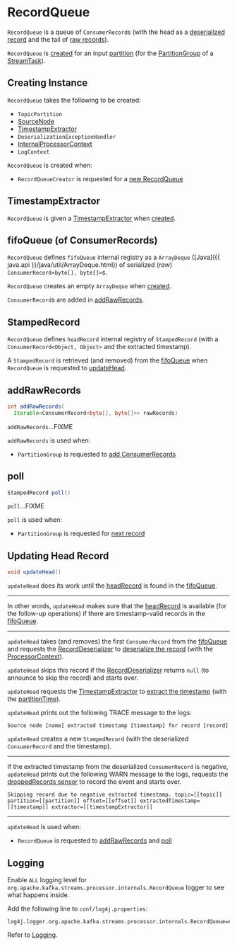 # RecordQueue

`RecordQueue` is a queue of `ConsumerRecord`s (with the head as a [deserialized record](#headRecord) and the tail of [raw records](#fifoQueue)).

`RecordQueue` is [created](#creating-instance) for an input [partition](#partition) (for the [PartitionGroup](StreamTask.md#partitionGroup) of a [StreamTask](StreamTask.md)).

## Creating Instance

`RecordQueue` takes the following to be created:

* <span id="partition"> `TopicPartition`
* <span id="source"> [SourceNode](processor/SourceNode.md)
* [TimestampExtractor](#timestampExtractor)
* <span id="deserializationExceptionHandler"> `DeserializationExceptionHandler`
* <span id="processorContext"> [InternalProcessorContext](processor/InternalProcessorContext.md)
* <span id="logContext"> `LogContext`

`RecordQueue` is created when:

* `RecordQueueCreator` is requested for a [new RecordQueue](RecordQueueCreator.md#createQueue)

## <span id="timestampExtractor"> TimestampExtractor

`RecordQueue` is given a [TimestampExtractor](processor/TimestampExtractor.md) when [created](#creating-instance).

## <span id="fifoQueue"> fifoQueue (of ConsumerRecords)

`RecordQueue` defines `fifoQueue` internal registry as a `ArrayDeque` ([Java]({{ java.api }}/java/util/ArrayDeque.html)) of serialized (_raw_) `ConsumerRecord<byte[], byte[]>`s.

`RecordQueue` creates an empty `ArrayDeque` when [created](#creating-instance).

`ConsumerRecord`s are added in [addRawRecords](#addRawRecords).

## <span id="headRecord"> StampedRecord

`RecordQueue` defines `headRecord` internal registry of `StampedRecord` (with a `ConsumerRecord<Object, Object>` and the extracted timestamp).

A `StampedRecord` is retrieved (and removed) from the [fifoQueue](#fifoQueue) when `RecordQueue` is requested to [updateHead](#updateHead).

## <span id="addRawRecords"> addRawRecords

```java
int addRawRecords(
  Iterable<ConsumerRecord<byte[], byte[]>> rawRecords)
```

`addRawRecords`...FIXME

`addRawRecords` is used when:

* `PartitionGroup` is requested to [add ConsumerRecords](PartitionGroup.md#addRawRecords)

## <span id="poll"> poll

```java
StampedRecord poll()
```

`poll`...FIXME

`poll` is used when:

* `PartitionGroup` is requested for [next record](PartitionGroup.md#nextRecord)

## <span id="updateHead"> Updating Head Record

```java
void updateHead()
```

`updateHead` does its work until the [headRecord](#headRecord) is found in the [fifoQueue](#fifoQueue).

---

In other words, `updateHead` makes sure that the [headRecord](#headRecord) is available (for the follow-up operations) if there are timestamp-valid records in the [fifoQueue](#fifoQueue).

---

`updateHead` takes (and removes) the first `ConsumerRecord` from the [fifoQueue](#fifoQueue) and requests the [RecordDeserializer](#recordDeserializer) to [deserialize the record](RecordDeserializer.md#deserialize) (with the [ProcessorContext](#processorContext)).

`updateHead` skips this record if the [RecordDeserializer](#recordDeserializer) returns `null` (to announce to skip the record) and starts over.

`updateHead` requests the [TimestampExtractor](#timestampExtractor) to [extract the timestamp](processor/TimestampExtractor.md#extract) (with the [partitionTime](#partitionTime)).

`updateHead` prints out the following TRACE message to the logs:

```text
Source node [name] extracted timestamp [timestamp] for record [record]
```

`updateHead` creates a new `StampedRecord` (with the deserialized `ConsumerRecord` and the timestamp).

---

If the extracted timestamp from the deserialized `ConsumerRecord` is negative, `updateHead` prints out the following WARN message to the logs, requests the [droppedRecords sensor](#droppedRecordsSensor) to record the event and starts over.

```text
Skipping record due to negative extracted timestamp. topic=[[topic]] partition=[[partition]] offset=[[offset]] extractedTimestamp=[[timestamp]] extractor=[[timestampExtractor]]
```

---

`updateHead` is used when:

* `RecordQueue` is requested to [addRawRecords](#addRawRecords) and [poll](#poll)

## Logging

Enable `ALL` logging level for `org.apache.kafka.streams.processor.internals.RecordQueue` logger to see what happens inside.

Add the following line to `conf/log4j.properties`:

```text
log4j.logger.org.apache.kafka.streams.processor.internals.RecordQueue=ALL
```

Refer to [Logging](logging.md).
